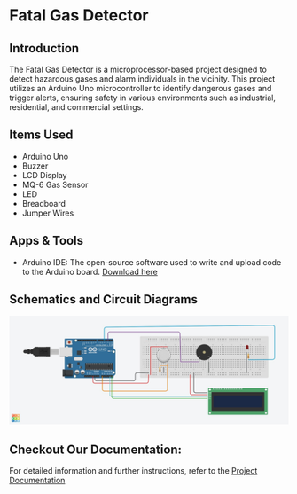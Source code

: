 # Fatal Gas Detector

## Introduction
The Fatal Gas Detector is a microprocessor-based project designed to detect hazardous gases and alarm individuals in the vicinity. This project utilizes an Arduino Uno microcontroller to identify dangerous gases and trigger alerts, ensuring safety in various environments such as industrial, residential, and commercial settings.

## Items Used
- Arduino Uno
- Buzzer
- LCD Display
- MQ-6 Gas Sensor
- LED
- Breadboard
- Jumper Wires

## Apps & Tools
- Arduino IDE: The open-source software used to write and upload code to the Arduino board. [Download here](https://www.arduino.cc/en/software)

## Schematics and Circuit Diagrams
![Schematic Diagram](Schematic%20Diagram.jpg)

## Checkout Our Documentation:
For detailed information and further instructions, refer to the [Project Documentation](Documentation.pdf)
